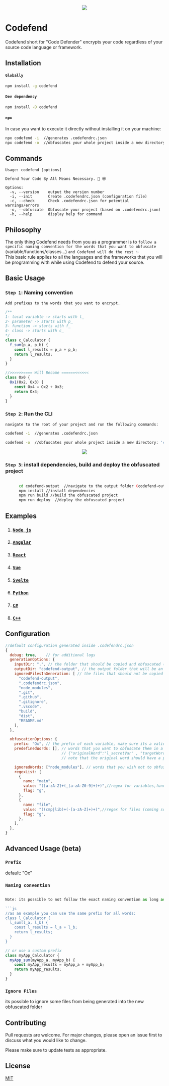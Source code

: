 <p align="center">
 <img src="./public/img/logo.png">
</p>

# Codefend

Codefend short for "Code Defender" encrypts your code regardless of your source code language or framework.

## Installation

#### `Globally`

```bash
npm install -g codefend
```

#### `Dev dependency`

```bash
npm install -D codefend
```

#### `npx`

In case you want to execute it directly without installing it on your machine:

```bash
npx codefend -i  //generates .codefendrc.json
npx codefend -o  //obfuscates your whole project inside a new directory: 'codefend-output'
```

## Commands

```shell
Usage: codefend [options]

Defend Your Code By All Means Necessary. 💪 😎

Options:
  -v, --version    output the version number
  -i, --init       Create .codefendrc.json (configuration file)
  -c, --check      Check .codefendrc.json for potential warnings/errors
  -o, --obfuscate  Obfuscate your project (based on .codefendrc.json)
  -h, --help       display help for command
```

## Philosophy

The only thing Codefend needs from you as a programmer is to `follow a specific naming convention for the words that you want to obfuscate` (variable/functions/classes...) `and Codefend will do the rest ✨`\
This basic rule applies to all the languages and the frameworks that you will be programming with while using Codefend to defend your source.

## Basic Usage

### `Step 1`: Naming convention

`Add prefixes to the words that you want to encrypt.`

```js
/** 
1- local variable -> starts with l_
2- parameter -> starts with p_
3- function -> starts with f_
4- class -> starts with c_
*/
class c_Calculator {
  f_sum(p_a, p_b) {
    const l_results = p_a + p_b;
    return l_results;
  }
}

//>>>>>>==== Will Become ======<<<<<<
class Ox0 {
  Ox1(Ox2, Ox3) {
    const Ox4 = Ox2 + Ox3;
    return Ox4;
  }
}
```

### `Step 2`: Run the CLI

`navigate to the root of your project and run the following commands:`

```bash
codefend -i  //generates .codefendrc.json

```

```bash
codefend -o  //obfuscates your whole project inside a new directory: 'codefend-output'
```

<p align="center">
 <img src="./public/img/main-example.PNG">
</p>

### `Step 3`: install dependencies, build and deploy the obfuscated project

```bash

      cd codefend-output  //navigate to the output folder (codefend-output by default)
      npm install //install dependencies
      npm run build //build the obfuscated project
      npm run deploy  //deploy the obfuscated project
```

## Examples

1. ### [`Node js`](./examples/nodejs)

2. ### [`Angular`](./examples/angular)

3. ### [`React`](./examples/react)

4. ### [`Vue`](./examples/vue)

5. ### [`Svelte`](./examples/svelte)

6. ### [`Python`](./examples/python)

7. ### [`C#`](./examples/C%23)

8. ### [`C++`](./examples/C%2B%2B)

## Configuration

```js
//default configuration generated inside .codefendrc.json
{
  debug: true,    // for additional logs
  generationOptions: {
    inputDir: ".", // the folder that should be copied and obfuscated ( keep it . if you're running in the same directory)
    outputDir: "codefend-output", // the output folder that will be an obfuscated clone of your code
    ignoredFilesInGeneration: [ // the files that should not be copied to the output folder
      "codefend-output",
      ".codefendrc.json",
      "node_modules",
      ".git",
      ".github",
      ".gitignore",
      ".vscode",
      "build",
      "dist",
      "README.md"
    ],
  },

  obfuscationOptions: {
    prefix: "Ox", // the prefix of each variable, make sure its a valid character to start with a variable ( e.g do not start with "-"" or a number)
    predefinedWords: [], // words that you want to obfuscate them in a static way (determined output)
                         // {"originalWord":"l_secretVar" , "targetWord": "123456"}
                         // note that the original word should have a prefix 'l_' to be detected and replaced

    ignoredWords: ["node_modules"], // words that you wish not to obfuscate them and they unfortunately match the regex :)
    regexList: [
      {
        name: "main",
        value: "([a-zA-Z]+(_[a-zA-Z0-9]+)+)",//regex for variables,functions,classes ...
        flag: "g",
      },
      {
        name: "file",
        value: "((cmp|lib)+(-[a-zA-Z]+)+)",//regex for files (coming soon)
        flag: "g",
      },
    ],
  },
}

```

## Advanced Usage (beta)

### `Prefix`

default: "Ox"

### `Naming convention`

````js

Note: its possible to not follow the exact naming convention as long as the words you want to encrypts match the regex.

```js
//as an example you can use the same prefix for all words:
class l_Calculator {
  l_sum(l_a, l_b) {
    const l_results = l_a + l_b;
    return l_results;
  }
}
````

```js
// or use a custom prefix
class myApp_Calculator {
  myApp_sum(myApp_a, myApp_b) {
    const myApp_results = myApp_a + myApp_b;
    return myApp_results;
  }
}
```

### `Ignore Files`

its possible to ignore some files from being generated into the new obfuscated folder

## Contributing

Pull requests are welcome. For major changes, please open an issue first to discuss what you would like to change.

Please make sure to update tests as appropriate.

## License

[MIT](https://choosealicense.com/licenses/mit/)
